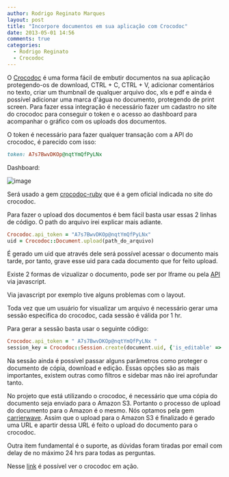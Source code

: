 ```yaml
---
author: Rodrigo Reginato Marques
layout: post
title: "Incorpore documentos em sua aplicação com Crocodoc"
date: 2013-05-01 14:56
comments: true
categories: 
  - Rodrigo Reginato
  - Crocodoc
---
```


O [Crocodoc](https://crocodoc.com/) é uma forma fácil de embutir documentos na sua aplicação protegendo-os de download, CTRL + C, CTRL + V, adicionar comentários no texto, criar um thumbnail de qualquer arquivo doc, xls e pdf e ainda é possível adicionar uma marca d'água no documento, protegendo de print screen.
Para fazer essa integração é necessário fazer um cadastro no site do crocodoc para conseguir o token e o acesso ao dashboard para acompanhar o gráfico com os uploads dos documentos.

O token é necessário para fazer qualquer transação com a API do crocodoc, é parecido com isso:

```ruby
token: A7s7BwvDKOp@nqtYmQfPyLNx
```

<!-- more -->


Dashboard:

![image](/images/posts/2013-05-02/crocodoc_dashboard.jpg)

Será usado a gem [crocodoc-ruby](https://github.com/crocodoc/crocodoc-ruby) que é a gem oficial indicada no site do crocodoc.

Para fazer o upload dos documentos é bem fácil basta usar essas 2 linhas de código. O path do arquivo irei explicar mais adiante.

```ruby
Crocodoc.api_token = "A7s7BwvDKOp@nqtYmQfPyLNx"
uid = Crocodoc::Document.upload(path_do_arquivo)
```

É gerado um uid que através dele será possível acessar o documento mais tarde, por tanto, grave esse uid para cada documento que for feito upload.

Existe 2 formas de vizualizar o documento, pode ser por Iframe ou pela [API](https://crocodoc.com/docs/js-intro/) via javascript.

Via javascript por exemplo tive alguns problemas com o layout.

Toda vez que um usuário for visualizar um arquivo é necessário gerar uma sessão especifica do crocodoc, cada sessão é válida por 1 hr.

Para gerar a sessão basta usar o seguinte código:

```ruby
Crocodoc.api_token = " A7s7BwvDKOp@nqtYmQfPyLNx "
session_key = Crocodoc::Session.create(document.uid, {'is_editable' => false, 'is_downloadable' => false, 'is_copyprotected' => true})
```

Na sessão ainda é possível passar alguns parâmetros como proteger o documento de cópia, download e edição. Essas opções são as mais importantes, existem outras como filtros e sidebar mas não irei aprofundar tanto.

No projeto que está utilizando o crocodoc, é necessário que uma cópia do documento seja enviado para o Amazon S3.
Portanto o processo de upload do documento para o Amazon é o mesmo. Nós optamos pela gem [carrierwave](https://github.com/jnicklas/carrierwave).
Assim que o upload para o Amazon S3 é finalizado é gerado uma URL e apartir dessa URL é feito o upload do documento para o crocodoc.

Outra item fundamental é o suporte, as dúvidas foram tiradas por email com delay de no máximo 24 hrs para todas as perguntas.


Nesse [link](https://crocodoc.com/see-it-in-action/) é possível ver o crocodoc em ação.
